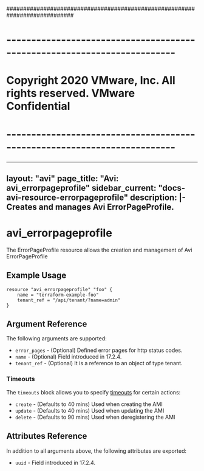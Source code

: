 ############################################################################
# ------------------------------------------------------------------------
# Copyright 2020 VMware, Inc.  All rights reserved. VMware Confidential
# ------------------------------------------------------------------------
###

---
layout: "avi"
page_title: "Avi: avi_errorpageprofile"
sidebar_current: "docs-avi-resource-errorpageprofile"
description: |-
  Creates and manages Avi ErrorPageProfile.
---

# avi_errorpageprofile

The ErrorPageProfile resource allows the creation and management of Avi ErrorPageProfile

## Example Usage

```hcl
resource "avi_errorpageprofile" "foo" {
    name = "terraform-example-foo"
    tenant_ref = "/api/tenant/?name=admin"
}
```

## Argument Reference

The following arguments are supported:

* `error_pages` - (Optional) Defined error pages for http status codes.
* `name` - (Optional) Field introduced in 17.2.4.
* `tenant_ref` - (Optional) It is a reference to an object of type tenant.


### Timeouts

The `timeouts` block allows you to specify [timeouts](https://www.terraform.io/docs/configuration/resources.html#timeouts) for certain actions:

* `create` - (Defaults to 40 mins) Used when creating the AMI
* `update` - (Defaults to 40 mins) Used when updating the AMI
* `delete` - (Defaults to 90 mins) Used when deregistering the AMI

## Attributes Reference

In addition to all arguments above, the following attributes are exported:

* `uuid` -  Field introduced in 17.2.4.


